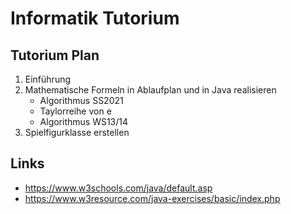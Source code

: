 Informatik Tutorium
===

## Tutorium Plan
1. Einführung
2. Mathematische Formeln in Ablaufplan und in Java realisieren    
	* Algorithmus SS2021
	* Taylorreihe von e 
	* Algorithmus WS13/14
3. Spielfigurklasse erstellen

## Links

* https://www.w3schools.com/java/default.asp
* https://www.w3resource.com/java-exercises/basic/index.php
